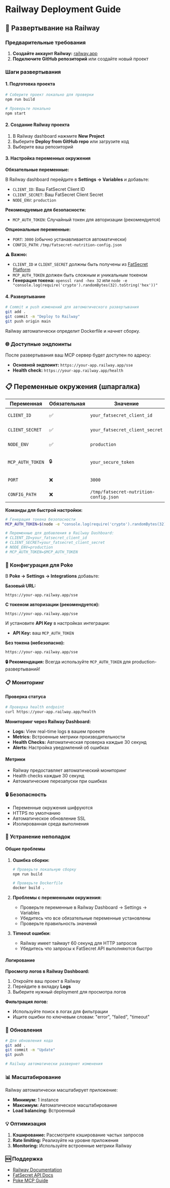 # Railway Deployment Guide

## 🚀 Развертывание на Railway

### Предварительные требования

1. **Создайте аккаунт Railway:** [railway.app](https://railway.app/)
2. **Подключите GitHub репозиторий** или создайте новый проект

### Шаги развертывания

#### 1. Подготовка проекта

```bash
# Соберите проект локально для проверки
npm run build

# Проверьте локально
npm start
```

#### 2. Создание Railway проекта

1. В Railway dashboard нажмите **New Project**
2. Выберите **Deploy from GitHub repo** или загрузите код
3. Выберите ваш репозиторий

#### 3. Настройка переменных окружения

**Обязательные переменные:**

В Railway dashboard перейдите в **Settings → Variables** и добавьте:

- `CLIENT_ID`: Ваш FatSecret Client ID
- `CLIENT_SECRET`: Ваш FatSecret Client Secret
- `NODE_ENV`: `production`

**Рекомендуемые для безопасности:**

- `MCP_AUTH_TOKEN`: Случайный токен для авторизации (рекомендуется)

**Опциональные переменные:**

- `PORT`: `3000` (обычно устанавливается автоматически)
- `CONFIG_PATH`: `/tmp/fatsecret-nutrition-config.json`

**⚠️ Важно:** 
- `CLIENT_ID` и `CLIENT_SECRET` должны быть получены из [FatSecret Platform](https://platform.fatsecret.com/)
- `MCP_AUTH_TOKEN` должен быть сложным и уникальным токеном
- **Генерация токена:** `openssl rand -hex 32` или `node -e "console.log(require('crypto').randomBytes(32).toString('hex'))"`

#### 4. Развертывание

```bash
# Commit и push изменений для автоматического развертывания
git add .
git commit -m "Deploy to Railway"
git push origin main
```

Railway автоматически определит Dockerfile и начнет сборку.

### 🌐 Доступные эндпоинты

После развертывания ваш MCP сервер будет доступен по адресу:

- **Основной эндпоинт:** `https://your-app.railway.app/sse`
- **Health check:** `https://your-app.railway.app/health`

## 📋 Переменные окружения (шпаргалка)

| Переменная | Обязательная | Значение | Описание |
|------------|--------------|----------|----------|
| `CLIENT_ID` | ✅ | `your_fatsecret_client_id` | FatSecret API Client ID |
| `CLIENT_SECRET` | ✅ | `your_fatsecret_client_secret` | FatSecret API Client Secret |
| `NODE_ENV` | ✅ | `production` | Режим выполнения |
| `MCP_AUTH_TOKEN` | 🔒 | `your_secure_token` | Токен для безопасного подключения |
| `PORT` | ❌ | `3000` | Порт сервера |
| `CONFIG_PATH` | ❌ | `/tmp/fatsecret-nutrition-config.json` | Путь к конфигу |

**Команды для быстрой настройки:**
```bash
# Генерация токена безопасности
MCP_AUTH_TOKEN=$(node -e "console.log(require('crypto').randomBytes(32).toString('hex'))")

# Переменные для добавления в Railway Dashboard:
# CLIENT_ID=your_fatsecret_client_id
# CLIENT_SECRET=your_fatsecret_client_secret
# NODE_ENV=production
# MCP_AUTH_TOKEN=$MCP_AUTH_TOKEN
```

### 🔧 Конфигурация для Poke

В **Poke → Settings → Integrations** добавьте:

**Базовый URL:**
```
https://your-app.railway.app/sse
```

**С токеном авторизации (рекомендуется):**
```
https://your-app.railway.app/sse
```
И установите **API Key** в настройках интеграции:
- **API Key:** ваш `MCP_AUTH_TOKEN`

**Без токена (небезопасно):**
```
https://your-app.railway.app/sse
```

**🔒 Рекомендация:** Всегда используйте `MCP_AUTH_TOKEN` для production-развертываний!

### 📋 Мониторинг

#### Проверка статуса
```bash
# Проверка health endpoint
curl https://your-app.railway.app/health
```

**Мониторинг через Railway Dashboard:**
- **Logs:** View real-time logs в вашем проекте
- **Metrics:** Встроенные метрики производительности
- **Health Checks:** Автоматическая проверка каждые 30 секунд
- **Alerts:** Настройка уведомлений об ошибках

#### Метрики
- Railway предоставляет автоматический мониторинг
- Health checks каждые 30 секунд
- Автоматические перезапуски при ошибках

### 🔒 Безопасность

- Переменные окружения шифруются
- HTTPS по умолчанию
- Автоматическое обновление SSL
- Изолированная среда выполнения

### 🚨 Устранение неполадок

#### Общие проблемы

1. **Ошибка сборки:**
   ```bash
   # Проверьте локальную сборку
   npm run build
   
   # Проверьте Dockerfile
   docker build .
   ```

2. **Проблемы с переменными окружения:**
   - Проверьте переменные в Railway Dashboard → Settings → Variables
   - Убедитесь что все обязательные переменные установлены
   - Проверьте правильность значений

3. **Timeout ошибки:**
   - Railway имеет таймаут 60 секунд для HTTP запросов
   - Убедитесь что запросы к FatSecret API выполняются быстро

#### Логирование

**Просмотр логов в Railway Dashboard:**
1. Откройте ваш проект в Railway
2. Перейдите в вкладку **Logs**
3. Выберите нужный deployment для просмотра логов

**Фильтрация логов:**
- Используйте поиск в логах для фильтрации
- Ищите ошибки по ключевым словам: "error", "failed", "timeout"

### 🔄 Обновления

```bash
# Для обновления кода
git add .
git commit -m "Update"
git push

# Railway автоматически развернет изменения
```

### 📊 Масштабирование

Railway автоматически масштабирует приложение:
- **Минимум:** 1 instance
- **Максимум:** Автоматическое масштабирование
- **Load balancing:** Встроенный

### 💡 Оптимизация

1. **Кэширование:** Рассмотрите кэширование частых запросов
2. **Rate limiting:** Реализуйте на уровне приложения
3. **Monitoring:** Используйте встроенные метрики Railway

### 🆘 Поддержка

- [Railway Documentation](https://docs.railway.app/)
- [FatSecret API Docs](https://platform.fatsecret.com/docs/)
- [Poke MCP Guide](https://poke.com/docs/mcp-guide)
